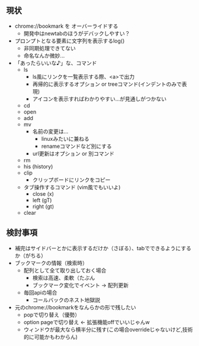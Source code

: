 ## 現状
- chrome://bookmark を オーバーライドする
    - 開発中はnewtabのほうがデバックしやすい？
- プロンプトとなる要素に文字列を表示するlog()
    - 非同期処理できてない
    - 命名なんか微妙...
- 「あったらいいな♪」な、コマンド
    - ls
        - ls風にリンクを一覧表示する際、\<a>で出力
        - 再帰的に表示するオプション or treeコマンド(インデントのみで表現)
        - アイコンを表示すればわかりやすい...が見通しがつかない
    - cd
    - open
    - add
    - mv
        - 名前の変更は...
            - linuxみたいに兼ねる
            - renameコマンドなど別にする
        - url更新はオプション or 別コマンド
    - rm
    - his (history)
    - clip
        - クリップボードにリンクをコピー
    - タブ操作するコマンド (vim風でもいいよ)
        - close (x)
        - left (gT)
        - right (gt)
    - clear

## 検討事項
- 補完はサイドバーとかに表示するだけか（さぼる）、tabでできるようにするか（がちる）
- ブックマークの情報（検索時）
    - 配列として全て取り出しておく場合
        - 検索は高速、柔軟（たぶん
        - ブックマーク変化でイベント -> 配列更新
    - 毎回apiの場合
        - コールバックのネスト地獄説
- 元のchrome://bookmarkをなんらかの形で残したい
    - popで切り替え（優勢）
    - option pageで切り替え <- 拡張機能offでいいじゃんw
    - ウィンドウが最大なら横半分に残す(この場合overrideじゃないけど,技術的に可能かもわからん)